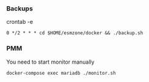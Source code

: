 ### Backups
crontab -e
```
0 */2 * * * cd $HOME/esmzone/docker && ./backup.sh
```

### PMM
You need to start monitor manually
```
docker-compose exec mariadb ./monitor.sh
```